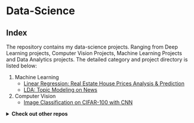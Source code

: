 # Data-Science

## Index
The repository contains my data-science projects. Ranging from Deep Learning projects, Computer Vision Projects, Machine Learning Projects and Data Analytics projects.
The detailed category and project directory is listed below:

1. Machine Learning
   - [Linear Regression: Real Estate House Prices Analysis & Prediction](https://github.com/jiashangliu30/Data-Science/tree/main/Linear%20Regression:%20Real%20Estate%20House%20Prices%20Analysis%20%26%20Prediction)
   - [LDA: Topic Modeling on News](https://github.com/jiashangliu30/Data-Science/tree/main/LDA:%20Topic%20Modeling%20on%20news)
2. Computer Vision
   - [Image Classification on CIFAR-100 with CNN](https://github.com/jiashangliu30/Data-Science/tree/main/Image%20Classification%20on%20CIFAR-100%20with%20CNN)



<details><summary><strong>Check out other repos</strong></summary> 
<br>

1. [Product Analysis](https://github.com/jiashangliu30/Product-Analysis)
2. [Tableau Projects](https://public.tableau.com/app/profile/jiashang.liu/viz/project5LanduseintheUS/Dashboard1)

</details>
